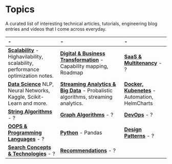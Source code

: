 # Topics

A curated list of interesting technical articles, tutorials, engineering blog entries and videos that I come across everyday.

| - | - | - |
|:---|:---|:---|
| **[Scalability](scalability.md)** - Highavilability, scalability, performance optimization notes.| **[Digital & Business Transformation](digital-transformation.md)** - Capability mapping, Roadmap| **[SaaS & Multitenancy](saas.md)** - ?|
| **[Data Science](data-science.md)** NLP, Neural Networks, Kaggle, Scikit-Learn and more. | **[Streaming Analytics & Big Data](streaming-analytics-big-data.md)** - Probalistic algorithms, streaming analytics. | **[Docker, Kubenetes](docker-kubernetes.md)** - Automation, HelmCharts |
| **[String Algorithms](string-algorithms.md)** - ? | **[Graph Algorithms](graph-algorithms.md)** - ? | **[DevOps](devops.md)** - ? |
| **[OOPS & Programming Languages](oops-programming-languages.md)** - ? | **[Python](python.md)** - Pandas | **[Design Patterns](design-patterns.md)** - ? |
|**[Search Concepts & Technologies](search.md)** - ? |**[Recommendations](recommendations.md)** - ? | |
